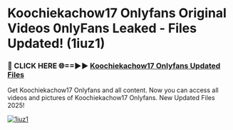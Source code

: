 # Koochiekachow17 Onlyfans Original Videos 0nlyFans Leaked - Files Updated! (1iuz1)

<h3>🔴 CLICK HERE 🌐==►► <a href="https://tinyurl.com/2m67pmp6" rel="nofollow">Koochiekachow17 Onlyfans Updated Files</a></h3>

Get Koochiekachow17 Onlyfans and all content. Now you can access all videos and pictures of Koochiekachow17 Onlyfans. New Updated Files 2025!

[![1iuz1](https://i.imgur.com/H4QAA4z.gif)](https://tinyurl.com/2m67pmp6)